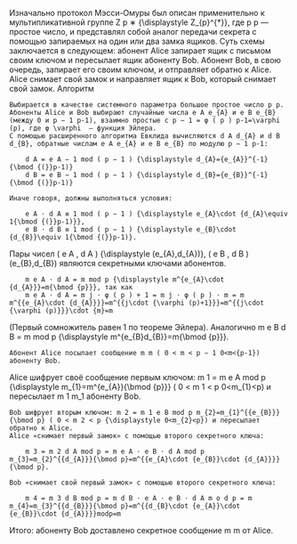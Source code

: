 Изначально протокол Мэсси-Омуры был описан применительно к мультипликативной группе Z p ∗ {\displaystyle Z_{p}^{*}}, где p p — простое число, и представлял собой аналог передачи секрета с помощью запираемых на один или два замка ящиков. Суть схемы заключается в следующем: абонент Alice запирает ящик с письмом своим ключом и пересылает ящик абоненту Bob. Абонент Bob, в свою очередь, запирает его своим ключом, и отправляет обратно к Alice. Alice снимает свой замок и направляет ящик к Bob, который снимает свой замок.
Алгоритм

    Выбирается в качестве системного параметра большое простое число p p. Абоненты Alice и Bob выбирают случайные числа e A e_{A} и e B e_{B} (между 0 и p − 1 p-1), взаимно простые с p − 1 = φ ( p ) p-1=\varphi (p), где φ \varphi  — функция Эйлера.
    С помощью расширенного алгоритма Евклида вычисляются d A d_{A} и d B d_{B}, обратные числам e A e_{A} и e B e_{B} по модулю p − 1 p-1:

        d A = e A − 1 mod ( p − 1 ) {\displaystyle d_{A}={e_{A}}^{-1}{\bmod {(}}p-1)}
        d B = e B − 1 mod ( p − 1 ) {\displaystyle d_{B}={e_{B}}^{-1}{\bmod {(}}p-1)}

    Иначе говоря, должны выполняться условия:

        e A ⋅ d A ≡ 1 mod ( p − 1 ) {\displaystyle e_{A}\cdot {d_{A}\equiv 1{\bmod {(}}p-1)}},
        e B ⋅ d B ≡ 1 mod ( p − 1 ) {\displaystyle e_{B}\cdot {d_{B}}\equiv 1{\bmod {(}}p-1)}.

Пары чисел ( e A , d A ) {\displaystyle (e_{A},d_{A})}, ( e B , d B ) (e_{B},d_{B}) являются секретными ключами абонентов.

        m e A ⋅ d A = m mod p {\displaystyle m^{e_{A}\cdot {d_{A}}}=m{\bmod {p}}}, так как
        m e A ⋅ d A = m j ⋅ φ ( p ) + 1 = m j ⋅ φ ( p ) ⋅ m = m m^{{e_{A}\cdot {d_{A}}}}=m^{{j\cdot {\varphi (p)+1}}}=m^{{j\cdot {\varphi (p)}}}\cdot {m}=m

(Первый сомножитель равен 1 по теореме Эйлера). Аналогично m e B d B = m mod p {\displaystyle m^{e_{B}d_{B}}=m{\bmod {p}}}.

    Абонент Alice посылает сообщение m m ( 0 < m < p − 1 0<m<{p-1}) абоненту Bob.

Alice шифрует своё сообщение первым ключом: m 1 = m e A mod p {\displaystyle m_{1}=m^{e_{A}}{\bmod {p}}} ( 0 < m 1 < p 0<m_{1}<p) и пересылает m 1 m_1 абоненту Bob.

    Bob шифрует вторым ключом: m 2 = m 1 e B mod p m_{2}=m_{1}^{{e_{B}}}{\bmod p} ( 0 < m 2 < p {\displaystyle 0<m_{2}<p}) и пересылает обратно к Аlice.
    Alice «снимает первый замок» с помощью второго секретного ключа:

        m 3 = m 2 d A mod p = m e A ⋅ e B ⋅ d A mod p m_{3}=m_{2}^{{d_{A}}}{\bmod p}=m^{{e_{A}\cdot {e_{B}}\cdot {d_{A}}}}{\bmod p}.

    Bob «снимает свой первый замок» с помощью второго секретного ключа:

        m 4 = m 3 d B mod p = m d B ⋅ e A ⋅ e B ⋅ d A m o d p = m m_{4}=m_{3}^{{d_{B}}}{\bmod p}=m^{{d_{B}\cdot {e_{A}}\cdot {e_{B}}\cdot {d_{A}}}}modp=m

Итого: абоненту Bob доставлено секретное сообщение m m от Аlice. 
